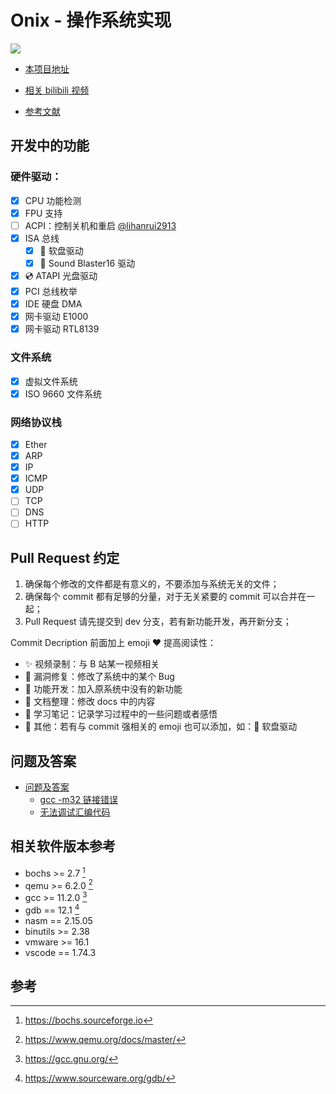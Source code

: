 # Onix - 操作系统实现

![](./docs/others/images/snapshot.png)

- [本项目地址](https://github.com/StevenBaby/onix)

- [相关 bilibili 视频](https://www.bilibili.com/video/BV1gR4y1u7or/)

- [参考文献](./docs/others/参考文献.md)

## 开发中的功能

### 硬件驱动：

- [x] CPU 功能检测
- [x] FPU 支持
- [ ] ACPI：控制关机和重启 [@lihanrui2913](https://github.com/lihanrui2913)
- [x] ISA 总线
    - [x] 💾 软盘驱动
    - [x] 📣 Sound Blaster16 驱动
- [x] 💿 ATAPI 光盘驱动
- [x] PCI 总线枚举
- [x] IDE 硬盘 DMA
- [x] 网卡驱动 E1000
- [x] 网卡驱动 RTL8139

### 文件系统

- [x] 虚拟文件系统
- [x] ISO 9660 文件系统

### 网络协议栈

- [x] Ether
- [x] ARP
- [x] IP
- [x] ICMP
- [x] UDP
- [ ] TCP
- [ ] DNS
- [ ] HTTP

## Pull Request 约定

1. 确保每个修改的文件都是有意义的，不要添加与系统无关的文件；
2. 确保每个 commit 都有足够的分量，对于无关紧要的 commit 可以合并在一起；
3. Pull Request 请先提交到 dev 分支，若有新功能开发，再开新分支；

Commit Decription 前面加上 emoji ❤️ 提高阅读性：

- ✨ 视频录制：与 B 站某一视频相关
- 🐛 漏洞修复：修改了系统中的某个 Bug
- 🎈 功能开发：加入原系统中没有的新功能
- 📖 文档整理：修改 docs 中的内容
- 📔 学习笔记：记录学习过程中的一些问题或者感悟
- 🍕 其他：若有与 commit 强相关的 emoji 也可以添加，如：💾 软盘驱动

## 问题及答案

- [问题及答案](./docs/others/问题及答案%20(Question%20and%20Answer).md)
    - [gcc -m32 链接错误](./docs/others/问题及答案%20(Question%20and%20Answer).md#gcc--m32-%E9%93%BE%E6%8E%A5%E9%94%99%E8%AF%AF)
    - [无法调试汇编代码](./docs/others/问题及答案%20(Question%20and%20Answer).md#%E6%97%A0%E6%B3%95%E8%B0%83%E8%AF%95%E6%B1%87%E7%BC%96%E4%BB%A3%E7%A0%81)

## 相关软件版本参考

- bochs >= 2.7 [^bochs]
- qemu >= 6.2.0 [^qemu]
- gcc >= 11.2.0 [^gcc]
- gdb == 12.1 [^gdb]
- nasm == 2.15.05
- binutils >= 2.38
- vmware >= 16.1
- vscode == 1.74.3

## 参考

[^bochs]: <https://bochs.sourceforge.io>
[^qemu]: <https://www.qemu.org/docs/master/>
[^gcc]: <https://gcc.gnu.org/>
[^gdb]: <https://www.sourceware.org/gdb/>
[^nasm]: <https://www.nasm.us/>


